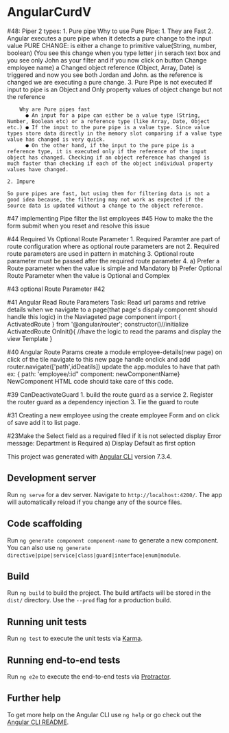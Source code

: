 # AngularCurdV
#48: Piper 2 types:
    1. Pure pipe
        Why to use Pure Pipe:
        1. They are Fast
        2. Angular executes a pure pipe when it detects a pure change to the input value
        PURE CHANGE: is
            either a change to primitive value(String, number, boolean)
             (You see this change when you type letter j in serach text box and you see only John as your filter and if you now click on button Change employee name) a Changed object reference (Object, Array, Date) is triggered
             and now you see both Jordan and John.
             as the reference is changed we are executing a pure change.
        3. Pure Pipe is not executed
            If input to pipe is an Object and
            Only property values of object change but not the reference
    
        Why are Pure pipes fast  
          ● An input for a pipe can either be a value type (String, Number, Boolean etc) or a reference type (like Array, Date, Object etc.) ● If the input to the pure pipe is a value type. Since value types store data directly in the memory slot comparing if a value type value has changed is very quick.
          ● On the other hand, if the input to the pure pipe is a reference type, it is executed only if the reference of the input object has changed. Checking if an object reference has changed is much faster than checking if each of the object individual property values have changed. 

    2. Impure

    So pure pipes are fast, but using them for filtering data is not a good idea because, the filtering may not work as expected if the source data is updated without a change to the object reference. 


#47 implementing Pipe filter the list employees
#45 How to make the the form submit when you reset and resolve this issue

#44 Required Vs Optional Route Parameter
    1. Required Paramter are part of route configuration where as optional route parameters are not
    2. Required route parameters are used in pattern in matching
    3. Optional route parameter must be passed after the required route parameter
    4. 
        a) Prefer a Route parameter when the value is simple and Mandatory
        b) Prefer Optional Route Parameter when the value is Optional and Complex


#43 optional Route Parameter
#42

#41 Angular Read Route Parameters
Task: Read url params and retrive details
    when we navigate to a page(that page's dispaly component should handle this logic)
    in the Naviageted page component 
        import { ActivatedRoute } from '@angular/router';
        constructor()//initialize ActivatedRoute
        OnInit(){ 
            //have the logic to read the params
            and display the view Template
        }

#40 Angular Route Params
    create a module employee-details(new page)
    on click of the tile navigate to this new page
    handle onclick and add router.navigate(['path',idDeatils])
    update the app.modules to have that path
        ex: { path: 'employee/:id" component: newComponentName}
    NewComponent HTML code should take care of this code.

#39 CanDeactivateGuard
    1. build the route guard as a service
    2. Register the router guard as a dependency injection
    3. Tie the guard to route

#31 Creating a new employee using the create employee Form and on click of save add it to list page.
    
#23Make the Select field as a required filed if it is not selected display Error message:
Department is Required
    a) Display Default as first option

This project was generated with [Angular CLI](https://github.com/angular/angular-cli) version 7.3.4.

## Development server

Run `ng serve` for a dev server. Navigate to `http://localhost:4200/`. The app will automatically reload if you change any of the source files.

## Code scaffolding

Run `ng generate component component-name` to generate a new component. You can also use `ng generate directive|pipe|service|class|guard|interface|enum|module`.

## Build

Run `ng build` to build the project. The build artifacts will be stored in the `dist/` directory. Use the `--prod` flag for a production build.

## Running unit tests

Run `ng test` to execute the unit tests via [Karma](https://karma-runner.github.io).

## Running end-to-end tests

Run `ng e2e` to execute the end-to-end tests via [Protractor](http://www.protractortest.org/).

## Further help

To get more help on the Angular CLI use `ng help` or go check out the [Angular CLI README](https://github.com/angular/angular-cli/blob/master/README.md).
